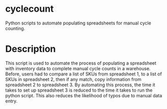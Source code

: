 # cyclecount
Python scripts to automate populating spreadsheets for manual cycle counting.

# Description
This script is used to automate the process of populating a spreadsheet with inventory data to complete manual cycle counts in a warehouse. Before, users had to compare a list of SKUs from spreadsheet 1, to a list of SKUs in spreadsheet 2, then if any match, copy information from spreadsheet 2 to spreadsheet 3. By automating this process, the time it takes to set up spreadsheet 3 is reduced to the time it takes to run the python script. This also reduces the likelihood of typos due to manual data entry. 
